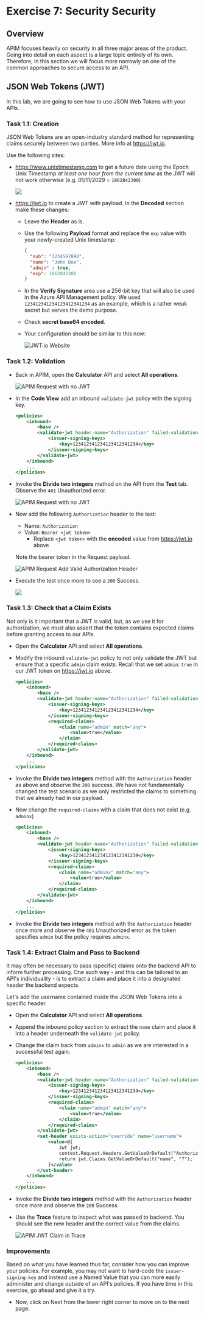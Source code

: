 # Exercise 7: Security Security
## Overview
APIM focuses heavily on security in all three major areas of the product. Going into detail on each aspect is a large topic entirely of its own. Therefore, in this section we will focus more narrowly on one of the common approaches to secure access to an API.

## JSON Web Tokens (JWT)

In this lab, we are going to see how to use JSON Web Tokens with your APIs.

### Task 1.1: Creation

JSON Web Tokens are an open-industry standard method for representing claims securely between two parties. More info at <https://jwt.io>. 

Use the following sites:
- <https://www.unixtimestamp.com> to get a future date using the Epoch Unix Timestamp _at least one hour from the current time_ as the JWT will not work otherwise (e.g. 01/11/2029 = `1862842300`)

   ![](media/unix.png)

- <https://jwt.io> to create a JWT with payload. In the **Decoded** section make these changes:
  - Leave the **Header** as is.
  - Use the following **Payload** format and replace the `exp` value with your newly-created Unix timestamp:

    ```json
    {
      "sub": "1234567890",
      "name": "John Doe",
      "admin" : true,
      "exp": 1862842300
    }
    ```

  - In the **Verify Signature** area use a 256-bit key that will also be used in the Azure API Management policy. We used `123412341234123412341234` as an example, which is a rather weak secret but serves the demo purpose.
  - Check **secret base64 encoded**.
  - Your configuration should be similar to this now:

    ![JWT.io Website](media/01.png)

### Task 1.2: Validation

- Back in APIM, open the **Calculator** API and select **All operations**.

  ![APIM Request with no JWT](media/02.png)
  
- In the **Code View** add an inbound `validate-jwt` policy with the signing key.

  ```xml
  <policies>
      <inbound>
          <base />
          <validate-jwt header-name="Authorization" failed-validation-httpcode="401" failed-validation-error-message="Unauthorized">
              <issuer-signing-keys>
                  <key>123412341234123412341234</key>
              </issuer-signing-keys>
          </validate-jwt>
      </inbound>
      ...
  </policies>
  ```

- Invoke the **Divide two integers** method on the API from the **Test** tab. Observe the `401` Unauthorized error.

  ![APIM Request with no JWT](media/03.png)

- Now add the following `Authorization` header to the test:
  - Name: `Authorization`
  - Value: `Bearer <jwt token>` 
    - Replace `<jwt token>` with the **encoded** value from <https://jwt.io> above

  Note the bearer token in the Request payload.

  ![APIM Request Add Valid Authorization Header](media/04.png)

- Execute the test once more to see a `200` Success. 

  ![](media/05.png)

### Task 1.3: Check that a Claim Exists

Not only is it important that a JWT is valid, but, as we use it for authorization, we must also assert that the token contains expected claims before granting access to our APIs.

- Open the **Calculator** API and select **All operations**.
- Modify the inbound `validate-jwt` policy to not only validate the JWT but ensure that a specific `admin` claim exists. Recall that we set `admin`: `true` in our JWT token on <https://jwt.io> above.

  ```xml
  <policies>
      <inbound>
          <base />
          <validate-jwt header-name="Authorization" failed-validation-httpcode="401" failed-validation-error-message="Unauthorized">
              <issuer-signing-keys>
                  <key>123412341234123412341234</key>
              </issuer-signing-keys>
              <required-claims>
                  <claim name="admin" match="any">
                      <value>true</value>
                  </claim>
              </required-claims>
          </validate-jwt>
      </inbound>
      ...
  </policies>
  ```

- Invoke the **Divide two integers** method with the `Authorization` header as above and observe the `200` success. We have not fundamentally changed the test scenario as we only restricted the claims to something that we already had in our payload.

- Now change the `required-claims` with a claim  that does not exist (e.g. `adminx`)

  ```xml
  <policies>
      <inbound>
          <base />
          <validate-jwt header-name="Authorization" failed-validation-httpcode="401" failed-validation-error-message="Unauthorized">
              <issuer-signing-keys>
                  <key>123412341234123412341234</key>
              </issuer-signing-keys>
              <required-claims>
                  <claim name="adminx" match="any">
                      <value>true</value>
                  </claim>
              </required-claims>
          </validate-jwt>
      </inbound>
      ...
  </policies>
  ```

- Invoke the **Divide two integers** method with the `Authorization` header once more and observe the `401` Unauthorized error as the token specifies `admin` but the policy requires `adminx`.

### Task 1.4: Extract Claim and Pass to Backend

It may often be necessary to pass (specific) claims onto the backend API to inform further processing. One such way - and this can be tailored to an API's individuality - is to extract a claim and place it into a designated header the backend expects.

Let's add the username contained inside the JSON Web Tokens into a specific header.

- Open the **Calculator** API and select **All operations**.
- Append the inbound policy section to extract the `name` claim and place it into a header underneath the `validate-jwt` policy.
- Change the claim back from `adminx` to `admin` as we are interested in a successful test again.

  ```xml
  <policies>
      <inbound>
          <base />
          <validate-jwt header-name="Authorization" failed-validation-httpcode="401" failed-validation-error-message="Unauthorized">
              <issuer-signing-keys>
                  <key>123412341234123412341234</key>
              </issuer-signing-keys>
              <required-claims>
                  <claim name="admin" match="any">
                      <value>true</value>
                  </claim>
              </required-claims>
          </validate-jwt>
          <set-header exists-action="override" name="username">
              <value>@{
                  Jwt jwt;
                  context.Request.Headers.GetValueOrDefault("Authorization","scheme param").Split(' ').Last().TryParseJwt(out jwt);
                  return jwt.Claims.GetValueOrDefault("name", "?");
              }</value>
          </set-header>
      </inbound>
      ...
  </policies>
  ```

- Invoke the **Divide two integers** method with the `Authorization` header once more and observe the `200` Success.
- Use the **Trace** feature to inspect what was passed to backend. You should see the new header and the correct value from the claims.

  ![APIM JWT Claim in Trace](media/06.png)

### Improvements

Based on what you have learned thus far, consider how you can improve your policies. For example, you may not want to hard-code the `issuer-signing-key` and instead use a Named Value that you can more easily administer and change outside of an API's policies. If you have time in this exercise, go ahead and give it a try.

- Now, click on Next from the lower right corner to move on to the next page.
